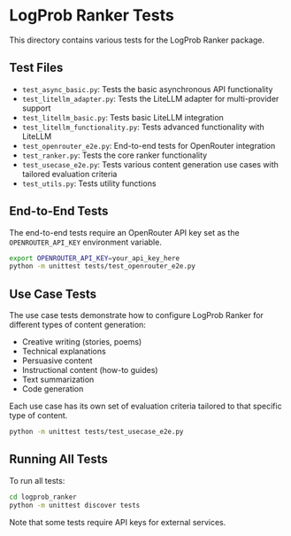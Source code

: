 # LogProb Ranker Tests

This directory contains various tests for the LogProb Ranker package.

## Test Files

- `test_async_basic.py`: Tests the basic asynchronous API functionality
- `test_litellm_adapter.py`: Tests the LiteLLM adapter for multi-provider support
- `test_litellm_basic.py`: Tests basic LiteLLM integration
- `test_litellm_functionality.py`: Tests advanced functionality with LiteLLM
- `test_openrouter_e2e.py`: End-to-end tests for OpenRouter integration
- `test_ranker.py`: Tests the core ranker functionality
- `test_usecase_e2e.py`: Tests various content generation use cases with tailored evaluation criteria
- `test_utils.py`: Tests utility functions

## End-to-End Tests

The end-to-end tests require an OpenRouter API key set as the `OPENROUTER_API_KEY` environment variable.

```bash
export OPENROUTER_API_KEY=your_api_key_here
python -m unittest tests/test_openrouter_e2e.py
```

## Use Case Tests

The use case tests demonstrate how to configure LogProb Ranker for different types of content generation:

- Creative writing (stories, poems)
- Technical explanations
- Persuasive content
- Instructional content (how-to guides)
- Text summarization
- Code generation

Each use case has its own set of evaluation criteria tailored to that specific type of content.

```bash
python -m unittest tests/test_usecase_e2e.py
```

## Running All Tests

To run all tests:

```bash
cd logprob_ranker
python -m unittest discover tests
```

Note that some tests require API keys for external services.